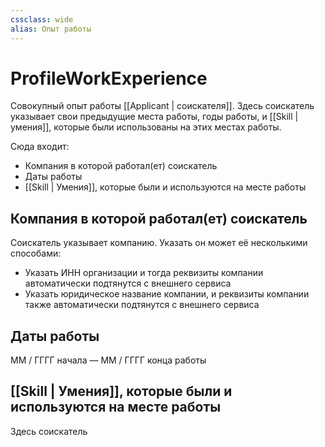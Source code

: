 ```yaml
---
cssclass: wide
alias: Опыт работы
---
```

# ProfileWorkExperience

Совокупный опыт работы [[Applicant | соискателя]]. Здесь соискатель указывает свои предыдущие места работы, годы работы, и [[Skill | умения]], которые были использованы на этих местах работы. 

Сюда входит: 

- Компания в которой работал(ет) соискатель
- Даты работы
- [[Skill | Умения]], которые были и используются на месте работы


## Компания в которой работал(ет) соискатель

Соискатель указывает компанию. Указать он может её несколькими способами: 

- Указать ИНН организации и тогда реквизиты компании автоматически подтянутся с внешнего сервиса
- Указать юридическое название компании, и реквизиты компании также автоматически подтянутся с внешнего сервиса

## Даты работы

ММ / ГГГГ начала — ММ / ГГГГ конца работы


## [[Skill | Умения]], которые были и используются на месте работы

Здесь соискатель 